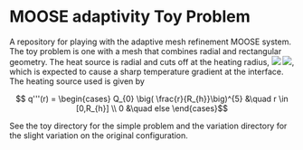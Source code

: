 # MOOSE adaptivity Toy Problem
A repository for playing with the adaptive mesh refinement MOOSE system. The toy problem is one with a mesh that combines radial and rectangular geometry. The heat source is radial and cuts off at the heating radius, <img src="https://render.githubusercontent.com/render/math?math={\R_{h}}#gh-light-mode-only"> <img src="https://render.githubusercontent.com/render/math?math={R_{h}}#gh-dark-mode-only">, which is expected to cause a sharp temperature gradient at the interface. The heating source used is given by
```math
    q'''(r) =
    \begin{cases}
      Q_{0} \big( \frac{r}{R_{h}}\big)^{5} &\quad r \in [0,R_{h}] \\
        0 &\quad else
    \end{cases}
```

See the toy directory for the simple problem and the variation directory for the slight variation on the original configuration.